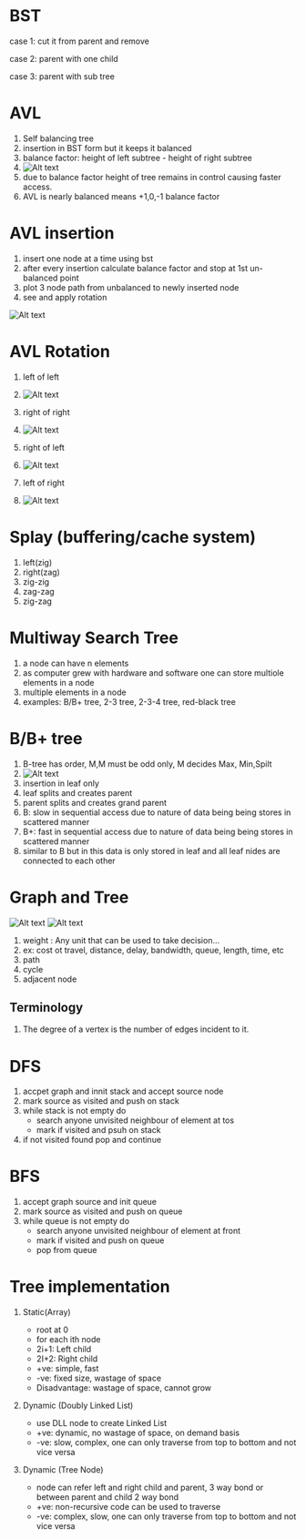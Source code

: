 # BST

case 1: cut it from parent and remove

case 2: parent with one child

case 3: parent with sub tree

# AVL

1. Self balancing tree
2. insertion in BST form but it keeps it balanced
3. balance factor: height of left subtree - height of right subtree
4. ![Alt text](image.png)
5. due to balance factor height of tree remains in control causing faster access.
6. AVL is nearly balanced means +1,0,-1 balance factor

# AVL insertion

1. insert one node at a time using bst
2. after every insertion calculate balance factor and stop at 1st un-balanced point
3. plot 3 node path from unbalanced to newly inserted node
4. see and apply rotation

![Alt text](image-6.png)

# AVL Rotation

1. left of left
2. ![Alt text](image-7.png)

3. right of right
4. ![Alt text](image-8.png)

5. right of left
6. ![Alt text](image-9.png)

7. left of right
8. ![Alt text](image-10.png)

# Splay (buffering/cache system)

1. left(zig)
2. right(zag)
3. zig-zig
4. zag-zag
5. zig-zag

# Multiway Search Tree

1. a node can have n elements
2. as computer grew with hardware and software one can store multiole elements in a node
3. multiple elements in a node
4. examples: B/B+ tree, 2-3 tree, 2-3-4 tree, red-black tree

# B/B+ tree

1. B-tree has order, M,M must be odd only, M decides Max, Min,Spilt
2. ![Alt text](image-11.png)
3. insertion in leaf only
4. leaf splits and creates parent
5. parent splits and creates grand parent
6. B: slow in sequential access due to nature of data being being stores in scattered manner
7. B+: fast in sequential access due to nature of data being being stores in scattered manner
8. similar to B but in this data is only stored in leaf and all leaf nides are connected to each other


# Graph and Tree
![Alt text](image-12.png)
![Alt text](image-13.png)
1. weight : Any unit that can be used to take decision...
2. ex: cost ot travel, distance, delay, bandwidth, queue, length, time, etc
3. path
4. cycle
5. adjacent node

## Terminology
1. The degree of a vertex is the number of edges incident to it.

# DFS

1. accpet graph and innit stack and accept source node
2. mark source as visited and push on stack
3. while stack is not empty do
   - search anyone unvisited neighbour of element at tos
   - mark if visited and psuh on stack
4. if not visited found pop and continue


# BFS
1. accept graph source and init queue
2. mark source as visited and push on queue
3. while queue is not empty do
   - search anyone unvisited neighbour of element at front
   - mark if visited and push on queue
   - pop from queue

# Tree implementation

1. Static(Array)
   - root at 0
   - for each ith node
   - 2i+1: Left child
   - 2I+2: Right child
   - +ve: simple, fast
   - -ve: fixed size, wastage of space
   - Disadvantage: wastage of space, cannot grow


2. Dynamic (Doubly Linked List)
   - use DLL node to create Linked List
   - +ve: dynamic, no wastage of space, on demand basis
   - -ve: slow, complex, one can only traverse from top to bottom and not vice versa


3. Dynamic (Tree Node)
   - node can refer left and right child and parent, 3 way bond or between parent and child 2 way bond
   - +ve: non-recursive code can be used to traverse
   - -ve: complex, slow, one can only traverse from top to bottom and not vice versa